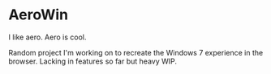# AeroWin
 I like aero.
 Aero is cool.

Random project I'm working on to recreate the Windows 7 experience in the browser. Lacking in features so far but heavy WIP.